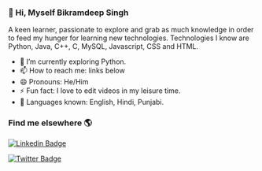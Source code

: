 ### 👋 Hi, Myself Bikramdeep Singh 

A keen learner, passionate to explore and grab as much knowledge in order to feed my hunger for learning new technologies.
Technologies I know are Python, Java, C++, C, MySQL, Javascript, CSS and HTML. 

- 🌱 I’m currently exploring Python.
- 📫 How to reach me: links below
- 😄 Pronouns: He/Him
- ⚡ Fun fact: I love to edit videos in my leisure time.
- 📙 Languages known: English, Hindi, Punjabi.

### Find me elsewhere 🌎
[![Linkedin Badge](https://img.shields.io/badge/-LinkedIn-blue?style=flat-square&logo=Linkedin&logoColor=white&link=https://www.linkedin.com/in/harshkumarkhatri/)](https://www.linkedin.com/in/bikramdeep-singh-b00492201/)

[![Twitter Badge](https://img.shields.io/badge/-Twitter-1ca0f1?style=flat-square&labelColor=1ca0f1&logo=twitter&logoColor=white&link=https://twitter.com/_diogorodrigues)](https://twitter.com/biksaini20)






